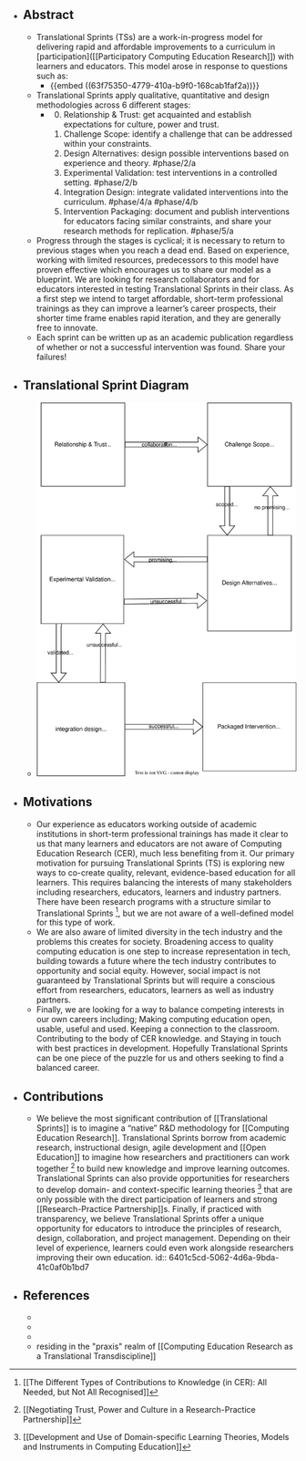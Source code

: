 - ## Abstract
	- Translational Sprints (TSs) are a work-in-progress model for delivering rapid and affordable improvements to a curriculum in [participation]([[Participatory Computing Education Research]]) with learners and educators. This model arose in response to questions such as:
		- {{embed ((63f75350-4779-410a-b9f0-168cab1faf2a))}}
	- Translational Sprints apply qualitative, quantitative and design methodologies across 6 different stages:
		- 0. Relationship & Trust: get acquainted and establish expectations for culture, power and trust.
		  1. Challenge Scope: identify a challenge that can be addressed within your constraints.
		  2. Design Alternatives: design possible interventions based on experience and theory. #phase/2/a
		  3. Experimental Validation: test interventions in a controlled setting. #phase/2/b
		  4. Integration Design: integrate validated interventions into the curriculum. #phase/4/a #phase/4/b
		  5. Intervention Packaging: document and publish interventions for educators facing similar constraints, and share your research methods for replication. #phase/5/a
	- Progress through the stages is cyclical; it is necessary to return to previous stages when you reach a dead end. Based on experience, working with limited resources, predecessors to this model have proven effective which encourages us to share our model as a blueprint. We are looking for research collaborators and for educators interested in testing Translational Sprints in their class. As a first step we intend to target affordable, short-term professional trainings as they can improve a learner’s career prospects, their shorter time frame enables rapid iteration, and they are generally free to innovate.
	- Each sprint can be written up as an academic publication regardless of whether or not a successful intervention was found. Share your failures!
- ## Translational Sprint Diagram
	- ![translational-research-sprint.svg](../assets/translational-research-sprint_1677098402267_0.svg)
- ## Motivations
	- Our experience as educators working outside of academic institutions in short-term professional trainings has made it clear to us that many learners and educators are not aware of Computing Education Research (CER), much less benefiting from it. Our primary motivation for pursuing Translational Sprints (TS) is exploring new ways to co-create quality, relevant, evidence-based education for all learners. This requires balancing the interests of many stakeholders including researchers, educators, learners and industry partners. There have been research programs with a structure similar to Translational Sprints [^1], but we are not aware of a well-defined model for this type of work.
	- We are also aware of limited diversity in the tech industry and the problems this creates for society. Broadening access to quality computing education is one step to increase representation in tech, building towards a future where the tech industry contributes to opportunity and social equity. However, social impact is not guaranteed by Translational Sprints but will require a conscious effort from researchers, educators, learners as well as industry partners.
	- Finally, we are looking for a way to balance competing interests in our own careers including; Making computing education open, usable, useful and used. Keeping a connection to the classroom. Contributing to the body of CER knowledge. and Staying in touch with best practices in development. Hopefully Translational Sprints can be one piece of the puzzle for us and others seeking to find a balanced career.
- ## Contributions
	- We believe the most significant contribution of [[Translational Sprints]] is to imagine a “native” R&D methodology for [[Computing Education Research]]. Translational Sprints borrow from academic research, instructional design, agile development and [[Open Education]] to imagine how researchers and practitioners can work together [^2] to build new knowledge and improve learning outcomes. Translational Sprints can also provide opportunities for researchers to develop domain- and context-specific learning theories [^3] that are only possible with the direct participation of learners and strong [[Research-Practice Partnership]]s. Finally, if practiced with transparency, we believe Translational Sprints offer a unique opportunity for educators to introduce the principles of research, design, collaboration, and project management. Depending on their level of experience, learners could even work alongside researchers improving their own education.
	  id:: 6401c5cd-5062-4d6a-9bda-41c0af0b1bd7
- ## References
	- [^1]: [[The Different Types of Contributions to Knowledge (in CER): All Needed, but Not All Recognised]]
	- [^2]: [[Negotiating Trust, Power and Culture in a Research-Practice Partnership]]
	- [^3]: [[Development and Use of Domain-specific Learning Theories, Models and Instruments in Computing Education]]
	- residing in the "praxis" realm of [[Computing Education Research as a Translational Transdiscipline]]